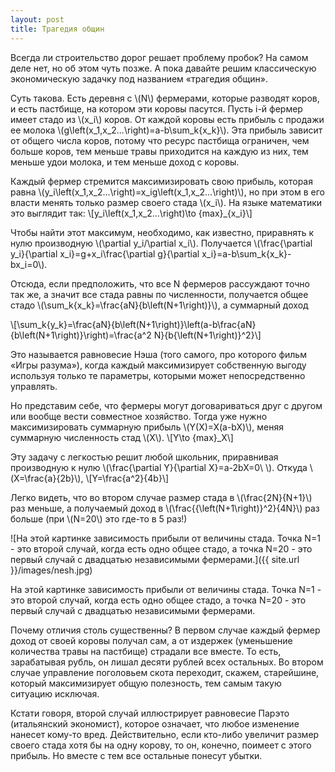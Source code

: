 ```yaml
---
layout: post
title: Трагедия общин
---
```

Всегда ли строительство дорог решает проблему пробок? На самом деле нет, но об этом чуть позже. А пока давайте решим классическую экономическую задачку под названием «трагедия общин».

Суть такова. Есть деревня с \\(N\\) фермерами, которые разводят коров, и есть пастбище, на котором эти коровы пасутся. Пусть i-й фермер имеет стадо из \\(x_i\\) коров.  От каждой коровы есть прибыль с продажи ее молока \\(g\left(x_1,x_2...\right)=a-b\sum_k{x_k}\\). Эта прибыль зависит от общего числа коров, потому что ресурс пастбища ограничен, чем больше коров, тем меньше травы приходится на каждую из них, тем меньше удои молока, и тем меньше доход с коровы.

Каждый фермер стремится максимизировать свою прибыль, которая равна \\(y_i\left(x_1,x_2...\right)=x_ig\left(x_1,x_2...\right)\\), но при этом в его власти менять только размер своего стада \\(x_i\\). На языке математики это выглядит так:
\\[y_i\left(x_1,x_2...\right)\to {max}_{x_i}\\]

Чтобы найти этот максимум, необходимо, как известно, приравнять к нулю производную \\(\partial y_i/\partial x_i\\). Получается \\(\frac{\partial y_i}{\partial x_i}=g+x_i\frac{\partial g}{\partial x_i}=a-b\sum_k{x_k}-bx_i=0\\).

Отсюда, если предположить, что все N фермеров рассуждают точно так же, а значит все стада равны по численности, получается общее стадо \\(\sum_k{x_k}=\frac{aN}{b\left(N+1\right)}\\), а суммарный доход

\\[\sum_k{y_k}=\frac{aN}{b\left(N+1\right)}\left(a-b\frac{aN}{b\left(N+1\right)}\right)=\frac{a^2 N}{b{\left(N+1\right)}^2}\\]

Это называется равновесие Нэша (того самого, про которого фильм «Игры разума»), когда каждый максимизирует собственную выгоду используя только те параметры, которыми может непосредственно управлять.


Но представим себе, что фермеры могут договариваться друг с другом или вообще вести совместное хозяйство. Тогда уже нужно максимизировать суммарную прибыль \\(Y(X)=X(a-bX)\\), меняя суммарную численность стад \\(X\\).
\\[Y\to {max}_X\\]

Эту задачу с легкостью решит любой школьник, приравнивая производную к нулю \\(\frac{\partial Y}{\partial X}=a-2bX=0\ \\). Откуда \\(X=\frac{a}{2b}\\),
\\[Y=\frac{a^2}{4b}\\]

Легко видеть, что во втором случае размер стада  в \\(\frac{2N}{N+1}\\) раз меньше, а получаемый доход в \\(\frac{{\left(N+1\right)}^2}{4N}\\) раз больше (при \\(N=20\\) это где-то в 5 раз!)

![На этой картинке зависимость прибыли от величины стада. Точка N=1 - это второй случай, когда есть одно общее стадо, а точка N=20 - это первый случай с двадцатью независимыми фермерами.]({{ site.url }}/images/nesh.jpg)

На этой картинке зависимость прибыли от величины стада. Точка N=1 - это второй случай, когда есть одно общее стадо, а точка N=20 - это первый случай с двадцатью независимыми фермерами.

Почему отличия столь существенны? В первом случае каждый фермер доход от своей коровы получал сам, а от издержек (уменьшение количества травы на пастбище) страдали все вместе. То есть, зарабатывая рубль, он лишал десяти рублей всех остальных. Во втором случае управление поголовьем скота переходит, скажем, старейшине, который максимизирует общую полезность, тем самым такую ситуацию исключая.

 Кстати говоря, второй случай иллюстрирует равновесие Парэто (итальянский экономист), которое означает, что любое изменение нанесет кому-то вред. Действительно, если кто-либо увеличит размер своего стада хотя бы на одну корову, то он, конечно, поимеет с этого прибыль. Но вместе с тем все остальные понесут убытки.